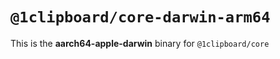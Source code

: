 # `@1clipboard/core-darwin-arm64`

This is the **aarch64-apple-darwin** binary for `@1clipboard/core`
